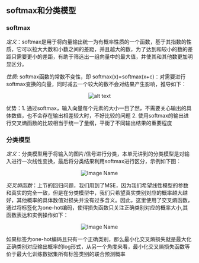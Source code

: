## softmax和分类模型

### softmax
_定义_：softmax是用于将向量输出统一为有概率性质的一个函数，基于其指数的性质，它可以拉大大数和小数之间的差距，并且越大的数，为了达到和较小的数的差距只需要更小的差距，有助于筛选出一组向量中的最大值，并使其和其他数更加明显区分。

_性质_: softmax函数的常数不变性，即 softmax(x)=softmax(x+c)：对需要进行softmax变换的向量，同时减去一个较大的数不会对结果产生影响，推导如下：


<div align=center>  

![alt text](https://github.com/shiyutang/Hands-on-deep-learning/blob/master/%E5%9B%BE%E7%89%87/QQ%E5%9B%BE%E7%89%8720200214130612.png "softmax 常数不变性")   

</div>


优势：1. 通过softmax，输入向量每个元素的大小一目了然，不需要关心输出的具体数值，也不会存在输出相差较大时，不好比较的问题
2. 使用softmax的输出进行交叉熵函数的比较相当于统一了量纲，平衡了不同输出结果的重要程度


### 分类模型
_定义_：分类模型用于将输入的图片/信号进行分类，本单元讲到的分类模型是对输入进行一次线性变换，最后将分类结果利用softmax进行区分，示例如下图：


<div align=center> 

![Image Name](https://cdn.kesci.com/upload/image/q5hmymezog.png) 

</div>

_交叉熵函数_：上节的回归问题，我们用到了MSE，因为我们希望线性模型的参数和真实的完全一致，但是在分类模型中，我们只希望真实类别对应的概率越大越好，其他概率的具体数值对损失并没有过多含义。因此，这里使用了交叉熵函数，通过将标签化为one-hot编码，使得损失函数只关注正确类别对应的概率大小,其函数表达和实例操作如下：
<div align=center> 

![Image Name](https://github.com/shiyutang/Hands-on-deep-learning/blob/master/%E5%9B%BE%E7%89%87/%E4%BA%A4%E5%8F%89%E7%86%B5.png) 

</div>

如果标签为one-hot编码且只有一个正确类别，那么最小化交叉熵损失就是最大化正确类别对应输出概率的log形式，从另一个角度来看，最小化交叉熵损失函数等价于最大化训练数据集所有标签类别的联合预测概率




